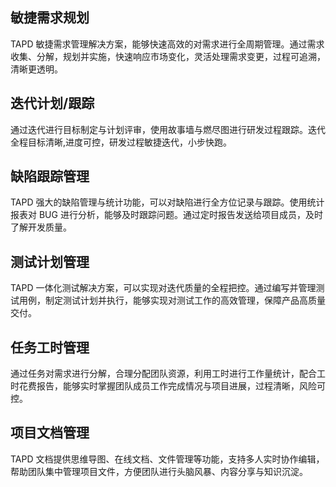 
## 敏捷需求规划
TAPD 敏捷需求管理解决方案，能够快速高效的对需求进行全周期管理。通过需求收集、分解，规划并实施，快速响应市场变化，灵活处理需求变更，过程可追溯，清晰更透明。

## 迭代计划/跟踪
通过迭代进行目标制定与计划评审，使用故事墙与燃尽图进行研发过程跟踪。迭代全程目标清晰,进度可控，研发过程敏捷迭代，小步快跑。

## 缺陷跟踪管理
TAPD 强大的缺陷管理与统计功能，可以对缺陷进行全方位记录与跟踪。使用统计报表对 BUG 进行分析，能够及时跟踪问题。通过定时报告发送给项目成员，及时了解开发质量。
 
## 测试计划管理
TAPD 一体化测试解决方案，可以实现对迭代质量的全程把控。通过编写并管理测试用例，制定测试计划并执行，能够实现对测试工作的高效管理，保障产品高质量交付。
 
## 任务工时管理
通过任务对需求进行分解，合理分配团队资源，利用工时进行工作量统计，配合工时花费报告，能够实时掌握团队成员工作完成情况与项目进展，过程清晰，风险可控。
 
## 项目文档管理
TAPD 文档提供思维导图、在线文档、文件管理等功能，支持多人实时协作编辑，帮助团队集中管理项目文件，方便团队进行头脑风暴、内容分享与知识沉淀。
